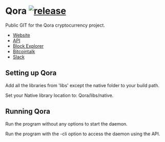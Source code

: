 # Qora [![release](https://img.shields.io/github/release/Qoracoin/Qora.svg)](https://github.com/Qoracoin/Qora/releases)
Public GIT for the Qora cryptocurrency project.

* [Website](http://qora.org)
* [API](http://api.qora.org)
* [Block Explorer](http://qora.co.in)
* [Bitcointalk](https://bitcointalk.org/index.php?topic=1015379)
* [Slack](http://slack.qora.org)

## Setting up Qora
Add all the libraries from 'libs' except the native folder to your build path.

Set your Native library location to: Qora/libs/native.
## Running Qora
Run the program without any options to start the daemon.

Run the program with the -cli option to access the daemon using the API.
